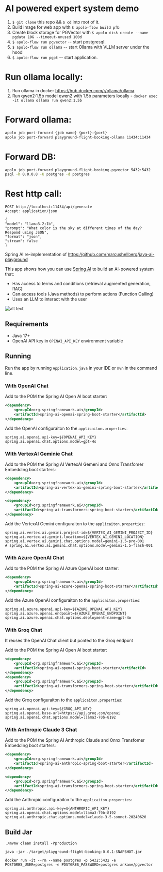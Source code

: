# AI powered expert system demo
1. `$ git clone` this repo && `$ cd` into root of it.
2.  Build image for web app with `$ apolo-flow build pfb`
3.  Create block storage for PGVector with `$ apolo disk create --name pgdata 10G --timeout-unused 100d`
4.  `$ apolo-flow run pgvector` -- start postgresql.
3.  `$ apolo-flow run ollama` -- start Ollama with VLLM server under the hood
4.  `$ apolo-flow run pgpt` -- start application.

# Run ollama locally:
1. Run ollama in docker https://hub.docker.com/r/ollama/ollama
2. Run qwen2:1.5b model qwen2 with 1.5b parameters locally - ```docker exec -it ollama ollama run qwen2:1.5b```

# Forward ollama:
```bash
apolo job port-forward {job name} {port}:{port}
apolo job port-forward playground-flight-booking-ollama 11434:11434
```

# Forward DB:
```bash
apolo job port-forward playground-flight-booking-pgvector 5432:5432
psql -h 0.0.0.0 -U postgres -d postgres
```

# Rest http call:
```
POST http://localhost:11434/api/generate
Accept: application/json

{
"model": "llama3.2:1b",
"prompt": "What color is the sky at different times of the day? Respond using JSON",
"format": "json",
"stream": false
}
```

Spring AI re-implementation of https://github.com/marcushellberg/java-ai-playground

This app shows how you can use [Spring AI](https://github.com/spring-projects/spring-ai) to build an AI-powered system that:

- Has access to terms and conditions (retrieval augmented generation, RAG)
- Can access tools (Java methods) to perform actions (Function Calling)
- Uses an LLM to interact with the user

![alt text](diagram.jpg)

## Requirements

- Java 17+
- OpenAI API key in `OPENAI_API_KEY` environment variable

## Running

Run the app by running `Application.java` in your IDE or `mvn` in the command line.

### With OpenAI Chat

Add to the POM the Spring AI Open AI boot starter:

```xml
<dependency>
    <groupId>org.springframework.ai</groupId>
    <artifactId>spring-ai-openai-spring-boot-starter</artifactId>
</dependency>
```

Add the OpenAI configuraiton to the `applicaiton.properties`:

```
spring.ai.openai.api-key=${OPENAI_API_KEY}
spring.ai.openai.chat.options.model=gpt-4o
```

### WIth VertexAI Geminie Chat

Add to the POM the Spring AI VertexAI Gemeni and Onnx Transfomer Embedding boot starters:

```xml
<dependency>
    <groupId>org.springframework.ai</groupId>
    <artifactId>spring-ai-vertex-ai-gemini-spring-boot-starter</artifactId>
</dependency>

<dependency>
    <groupId>org.springframework.ai</groupId>
    <artifactId>spring-ai-transformers-spring-boot-starter</artifactId>
</dependency>
```

Add the VertexAI Gemini configuraiton to the `applicaiton.properties`:

```
spring.ai.vertex.ai.gemini.project-id=${VERTEX_AI_GEMINI_PROJECT_ID}
spring.ai.vertex.ai.gemini.location=${VERTEX_AI_GEMINI_LOCATION}
spring.ai.vertex.ai.gemini.chat.options.model=gemini-1.5-pro-001
# spring.ai.vertex.ai.gemini.chat.options.model=gemini-1.5-flash-001
```

### With Azure OpenAI Chat

Add to the POM the Spring AI Azure OpenAI boot starter:

```xml
<dependency>
    <groupId>org.springframework.ai</groupId>
    <artifactId>spring-ai-azure-openai-spring-boot-starter</artifactId>
</dependency>
```

Add the Azure OpenAI configuraiton to the `applicaiton.properties`:

```
spring.ai.azure.openai.api-key=${AZURE_OPENAI_API_KEY}
spring.ai.azure.openai.endpoint=${AZURE_OPENAI_ENDPOINT}
spring.ai.azure.openai.chat.options.deployment-name=gpt-4o
```

### With Groq Chat

It reuses the OpenAI Chat client but ponted to the Groq endpont

Add to the POM the Spring AI Open AI boot starter:

```xml
<dependency>
    <groupId>org.springframework.ai</groupId>
    <artifactId>spring-ai-openai-spring-boot-starter</artifactId>
</dependency>
<dependency>
    <groupId>org.springframework.ai</groupId>
    <artifactId>spring-ai-transformers-spring-boot-starter</artifactId>
</dependency>
```

Add the Groq configuraiton to the `applicaiton.properties`:

```
spring.ai.openai.api-key=${GROQ_API_KEY}
spring.ai.openai.base-url=https://api.groq.com/openai
spring.ai.openai.chat.options.model=llama3-70b-8192
```

### With Anthropic Claude 3 Chat

Add to the POM the Spring AI Anthropic Claude and Onnx Transfomer Embedding boot starters:

```xml
<dependency>
    <groupId>org.springframework.ai</groupId>
    <artifactId>spring-ai-anthropic-spring-boot-starter</artifactId>
</dependency>

<dependency>
    <groupId>org.springframework.ai</groupId>
    <artifactId>spring-ai-transformers-spring-boot-starter</artifactId>
</dependency>
```

Add the Anthropic configuraiton to the `applicaiton.properties`:

```
spring.ai.anthropic.api-key=${ANTHROPIC_API_KEY}
spring.ai.openai.chat.options.model=llama3-70b-8192
spring.ai.anthropic.chat.options.model=claude-3-5-sonnet-20240620
```


## Build Jar

```shell
./mvnw clean install -Pproduction
```

```shell
java -jar ./target/playground-flight-booking-0.0.1-SNAPSHOT.jar
```


```
docker run -it --rm --name postgres -p 5432:5432 -e POSTGRES_USER=postgres -e POSTGRES_PASSWORD=postgres ankane/pgvector
```
